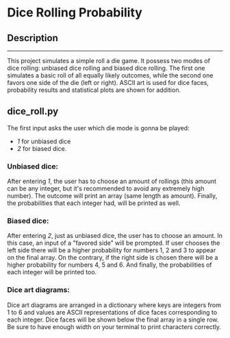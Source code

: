 # Dice Rolling Probability

## Description
<hr>

This project simulates a simple roll a die game. It possess two modes of dice rolling: unbiased dice rolling and biased dice rolling. The first one simulates a basic roll of all equally likely outcomes, while the second one favors one side of the die (left or right). ASCII art is used for dice faces, probability results and statistical plots are shown for addition.

## dice_roll.py
The first input asks the user which die mode is gonna be played:

* <i>1</i> for unbiased dice
* <i>2</i> for biased dice.

### Unbiased dice:
After entering <i>1</i>, the user has to choose an amount of rollings (this amount can be any integer, but it's recommended to avoid any extremely high number). The outcome will print an array (same length as amount). Finally, the probabilities that each integer had, will be printed as well.

### Biased dice:
After entering <i>2</i>, just as unbiased dice, the user has to choose an amount. In this case, an input of a "favored side" will be prompted. If user chooses the left side there will be a higher probability for numbers 1, 2 and 3 to appear on the final array. On the contrary, if the right side is chosen there will be a higher probability for numbers 4, 5 and 6. And finally, the probabilities of each integer will be printed too.

### Dice art diagrams:
Dice art diagrams are arranged in a dictionary where keys are integers from 1 to 6 and values are ASCII representations of dice faces corresponding to each integer.
Dice faces will be shown below the final array in a single row. Be sure to have enough width on your terminal to print characters correctly.